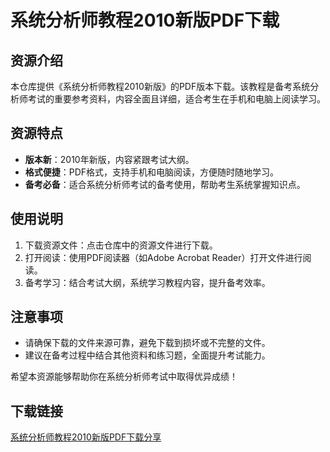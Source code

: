 # 系统分析师教程2010新版PDF下载

## 资源介绍

本仓库提供《系统分析师教程2010新版》的PDF版本下载。该教程是备考系统分析师考试的重要参考资料，内容全面且详细，适合考生在手机和电脑上阅读学习。

## 资源特点

- **版本新**：2010年新版，内容紧跟考试大纲。
- **格式便捷**：PDF格式，支持手机和电脑阅读，方便随时随地学习。
- **备考必备**：适合系统分析师考试的备考使用，帮助考生系统掌握知识点。

## 使用说明

1. 下载资源文件：点击仓库中的资源文件进行下载。
2. 打开阅读：使用PDF阅读器（如Adobe Acrobat Reader）打开文件进行阅读。
3. 备考学习：结合考试大纲，系统学习教程内容，提升备考效率。

## 注意事项

- 请确保下载的文件来源可靠，避免下载到损坏或不完整的文件。
- 建议在备考过程中结合其他资料和练习题，全面提升考试能力。

希望本资源能够帮助你在系统分析师考试中取得优异成绩！

## 下载链接

[系统分析师教程2010新版PDF下载分享](https://pan.quark.cn/s/bf44a0fef10c)